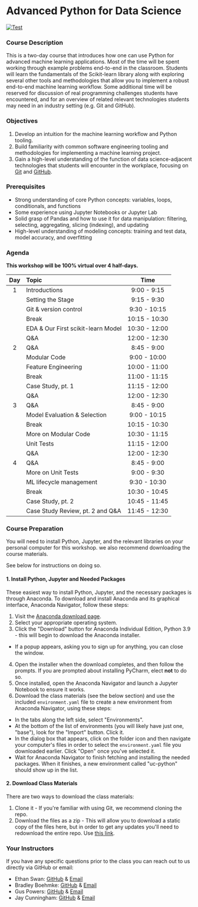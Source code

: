 # Advanced Python for Data Science

[![Test](https://github.com/uc-python/advanced-python-datasci/workflows/Test/badge.svg)](https://github.com/uc-python/advanced-python-datasci/actions?query=workflow%3ATest)

### Course Description

This is a two-day course that introduces how one can use Python for advanced machine learning applications.
Most of the time will be spent working through example problems end-to-end in the classroom.
Students will learn the fundamentals of the Scikit-learn library along with exploring several other tools and methodologies that allow you to implement a robust end-to-end machine learning workflow.
Some additional time will be reserved for discussion of real programming challenges students have encountered, and for an overview of related relevant technologies students may need in an industry setting (e.g. Git and GitHub).

### Objectives

1. Develop an intuition for the machine learning workflow and Python tooling.
2. Build familiarity with common software engineering tooling and methodologies for implementing a machine learning project.
3. Gain a high-level understanding of the function of data science-adjacent technologies that students will encounter in the workplace, focusing on [Git](https://git-scm.com) and [GitHub](https://github.com).

### Prerequisites

- Strong understanding of core Python concepts: variables, loops, conditionals, and functions
- Some experience using Jupyter Notebooks or Jupyter Lab
- Solid grasp of Pandas and how to use it for data manipulation: filtering, selecting, aggregating, slicing (indexing), and updating
- High-level understanding of modeling concepts: training and test data, model accuracy, and overfitting

### Agenda
**This workshop will be 100% virtual over 4 half-days.**

| Day | Topic                                                                          |     Time      |
| :-: | :----------------------------------------------------------------------------- | :-----------: |
|  1  | Introductions                                                                  |  9:00 -  9:15 |
|     | Setting the Stage                                                              |  9:15 -  9:30 |
|     | Git & version control                                                          |  9:30 - 10:15 |
|     | Break                                                                          | 10:15 - 10:30 |
|     | EDA & Our First scikit-learn Model                                             | 10:30 - 12:00 |
|     | Q&A                                                                            | 12:00 - 12:30 |
|  2  | Q&A                                                                            |  8:45 -  9:00 |
|     | Modular Code                                                                   |  9:00 - 10:00 |
|     | Feature Engineering                                                            | 10:00 - 11:00 |
|     | Break                                                                          | 11:00 - 11:15 |
|     | Case Study, pt. 1                                                              | 11:15 - 12:00 |
|     | Q&A                                                                            | 12:00 - 12:30 |
|  3  | Q&A                                                                            |  8:45 - 9:00  |
|     | Model Evaluation & Selection                                                   |  9:00 - 10:15 |
|     | Break                                                                          | 10:15 - 10:30 |
|     | More on Modular Code                                                           | 10:30 - 11:15 |
|     | Unit Tests                                                                     | 11:15 - 12:00 |
|     | Q&A                                                                            | 12:00 - 12:30 |
|  4  | Q&A                                                                            |  8:45 -  9:00 |
|     | More on Unit Tests                                                             |  9:00 -  9:30 |
|     | ML lifecycle management                                                        |  9:30 - 10:30 |
|     | Break                                                                          | 10:30 - 10:45 |
|     | Case Study, pt. 2                                                              | 10:45 - 11:45 |
|     | Case Study Review, pt. 2 and Q&A                                               | 11:45 - 12:30 |

### Course Preparation

You will need to install Python, Jupyter, and the relevant libraries on your personal computer for this workshop. we also recommend downloading the course materials.

See below for instructions on doing so.

#### 1. Install Python, Jupyter and Needed Packages

These easiest way to install Python, Jupyter, and the necessary packages is through Anaconda. To download and install Anaconda and its graphical interface, Anaconda Navigator, follow these steps:

1. Visit the [Anaconda download page](https://www.anaconda.com/products/individual).
2. Select your appropriate operating system.
3. Click the "Download" button for Anaconda Individual Edition, Python 3.9 - this will begin to download the Anaconda installer.
- If a popup appears, asking you to sign up for anything, you can close the window.
4. Open the installer when the download completes, and then follow the prompts. If you are prompted about installing PyCharm, elect **not** to do so.
5. Once installed, open the Anaconda Navigator and launch a Jupyter Notebook to ensure it works.
6. Download the class materials (see the below section) and use the included `environment.yaml` file to create a new environment from Anaconda Navigator, using these steps:
  - In the tabs along the left side, select "Environments".
  - At the bottom of the list of environments (you will likely have just one, "base"), look for the "Import" button. Click it.
  - In the dialog box that appears, click on the folder icon and then navigate your computer's files in order to select the `environment.yaml` file you downloaded earlier. Click "Open" once you've selected it.
  - Wait for Anaconda Navigator to finish fetching and installing the needed packages. When it finishes, a new environment called "uc-python" should show up in the list.


#### 2. Download Class Materials

There are two ways to download the class materials:

1. Clone it - If you're familiar with using Git, we recommend cloning the repo.
2. Download the files as a zip - This will allow you to download a static copy of the files here, but in order to get any updates you'll need to redownload the entire repo. Use [this link](https://github.com/uc-python/advanced-python-datasci/archive/master.zip).

### Your Instructors

If you have any specific questions prior to the class you can reach out to us directly via GitHub or email:

  * Ethan Swan: [GitHub](https://www.github.com/eswan18) & [Email](mailto:ethanpswan@gmail.com)
  * Bradley Boehmke: [GitHub](https://www.github.com/bradleyboehmke) & [Email](mailto:bradleyboehmke@gmail.com)
  * Gus Powers: [GitHub](https://www.github.com/augustopher) & [Email](mailto:guspowers0@gmail.com)
  * Jay Cunningham: [GitHub](https://github.com/cunningjames) & [Email](mailto:james@notbadafterall.com)
